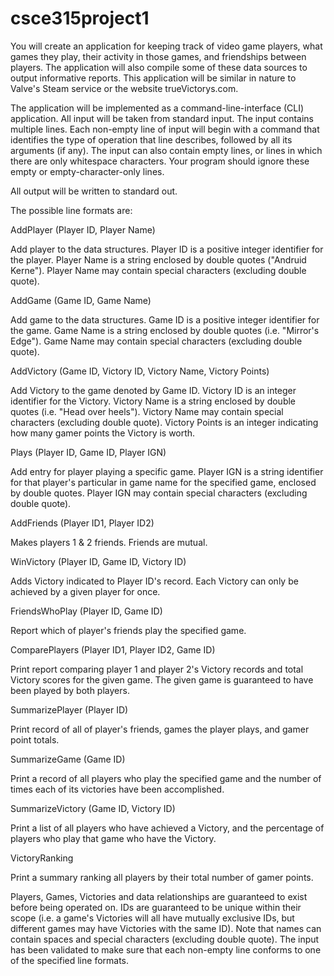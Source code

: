# csce315project1
You will create an application for keeping track of video game players, what games they play, their activity in those games, and friendships between players. The application will also compile some of these data sources to output informative reports. This application will be similar in nature to Valve's Steam service or the website trueVictorys.com.


The application will be implemented as a command-line-interface (CLI) application. All input will be taken from standard input.  The input contains multiple lines. Each non-empty line of input will begin with a command that identifies the type of operation that line describes, followed by all its arguments (if any). The input can also contain empty lines, or lines in which there are only whitespace characters. Your program should ignore these empty or empty-character-only lines.


All output will be written to standard out.  


The possible line formats are:


AddPlayer (Player ID, Player Name)

Add player to the data structures. Player ID is a positive integer identifier for the player. Player Name is a string enclosed by double quotes ("Andruid Kerne"). Player Name may contain special characters (excluding double quote).

 

AddGame (Game ID, Game Name)

Add game to the data structures. Game ID is a positive integer identifier for the game. Game Name is a string enclosed by double quotes (i.e. "Mirror's Edge"). Game Name may contain special characters (excluding double quote).


AddVictory (Game ID, Victory ID, Victory Name, Victory Points)

Add Victory to the game denoted by Game ID. Victory ID is an integer identifier for the Victory. Victory Name is a string enclosed by double quotes (i.e. "Head over heels"). Victory Name may contain special characters (excluding double quote). Victory Points is an integer indicating how many gamer points the Victory is worth.


Plays (Player ID, Game ID, Player IGN)

Add entry for player playing a specific game. Player IGN is a string identifier for that player's particular in game name for the specified game, enclosed by double quotes. Player IGN may contain special characters (excluding double quote).


AddFriends (Player ID1, Player ID2)

Makes players 1 & 2 friends. Friends are mutual.


WinVictory (Player ID, Game ID, Victory ID)

Adds Victory indicated to Player ID's record. Each Victory can only be achieved by a given player for once.



FriendsWhoPlay (Player ID, Game ID)

Report which of player's friends play the specified game.


ComparePlayers (Player ID1, Player ID2, Game ID)

Print report comparing player 1 and player 2's Victory records and total Victory scores for the given game. The given game is guaranteed to have been played by both players.


SummarizePlayer (Player ID)

Print record of all of player's friends, games the player plays, and gamer point totals.


SummarizeGame (Game ID)

Print a record of all players who play the specified game and the number of times each of its victories have been accomplished.


SummarizeVictory (Game ID, Victory ID)

Print a list of all players who have achieved a Victory, and the percentage of players who play that game who have the Victory.


VictoryRanking

Print a summary ranking all players by their total number of gamer points.


Players, Games, Victories and data relationships are guaranteed to exist before being operated on. IDs are guaranteed to be unique within their scope (i.e. a game's Victories will all have mutually exclusive IDs, but different games may have Victories with the same ID). Note that names can contain spaces and special characters (excluding double quote). The input has been validated to make sure that each non-empty line conforms to one of the specified line formats.
